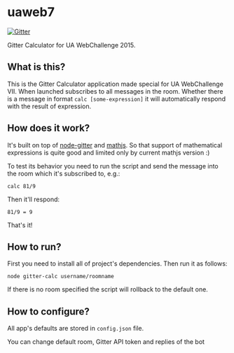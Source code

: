 # uaweb7
[![Gitter](https://badges.gitter.im/Join%20Chat.svg)](https://gitter.im/malizhev/uaweb7?utm_source=badge&utm_medium=badge&utm_campaign=pr-badge)

Gitter Calculator for UA WebChallenge 2015.

## What is this?

This is the Gitter Calculator application made special for UA WebChallenge VII.
When launched subscribes to all messages in the room.
Whether there is a message in format `calc [some-expression]` it will automatically respond with the result of expression.

## How does it work?

It's built on top of [node-gitter](https://github.com/gitterHQ/node-gitter) and [mathjs](https://github.com/josdejong/mathjs).
So that support of mathematical expressions is quite good and limited only by current mathjs version :)

To test its behavior you need to run the script and send the message into the room which it's subscribed to, e.g.:
```
calc 81/9
```
Then it'll respond:
```
81/9 = 9
```
That's it!

## How to run?

First you need to install all of project's dependencies. Then run it as follows:
```
node gitter-calc username/roomname
```
If there is no room specified the script will rollback to the default one. 

## How to configure?

All app's defaults are stored in `config.json` file.

You can change default room, Gitter API token and replies of the bot
